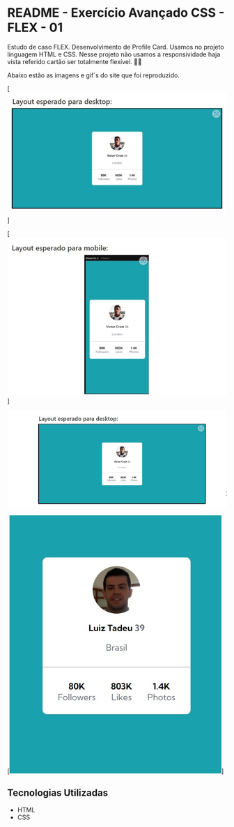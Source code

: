 # README - Exercício Avançado CSS - FLEX - 01
Estudo de caso FLEX. Desenvolvimento de Profile Card. Usamos no projeto linguagem HTML e CSS. Nesse projeto não usamos a responsividade haja vista referido cartão ser totalmente flexível. 🚀🚀 

Abaixo estão as imagens e gif´s do site que foi reproduzido.

[<img src="./github/01.jpg" alt="layout profile card">]

[<img src="./github/02.jpg" alt="mobile">]

[<img src="./github/Profile-Card.gif" alt="gif do profile card a ser reproduzido">](https://tadeu-sureto.github.io/exercicio-02-css-flex-profile-card/)

[<img src="./github/03.jpg" alt="Profile Card Reproduzido">]

## Tecnologias Utilizadas
- HTML
- CSS
